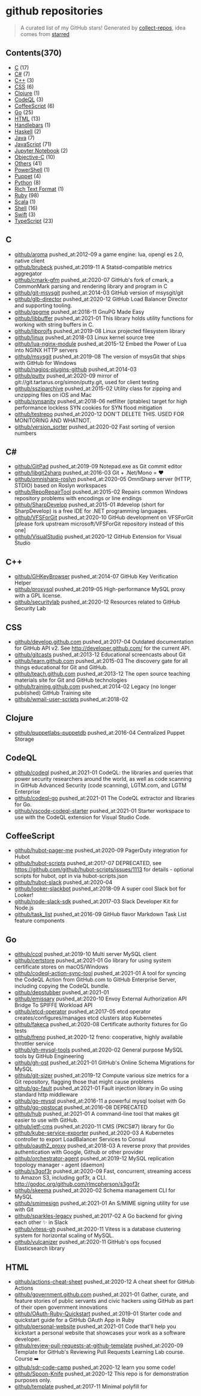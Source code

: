 # github repositories


> A curated list of my GitHub stars!  Generated by [collect-repos](https://github.com/zoroqi/collect-repos), idea comes from [starred](https://github.com/maguowei/starred)  


## Contents(370)

- [C](#c) (17)
- [C#](#c#) (7)
- [C++](#c++) (3)
- [CSS](#css) (6)
- [Clojure](#clojure) (1)
- [CodeQL](#codeql) (3)
- [CoffeeScript](#coffeescript) (6)
- [Go](#go) (25)
- [HTML](#html) (13)
- [Handlebars](#handlebars) (1)
- [Haskell](#haskell) (2)
- [Java](#java) (7)
- [JavaScript](#javascript) (71)
- [Jupyter Notebook](#jupyter-notebook) (2)
- [Objective-C](#objective-c) (10)
- [Others](#others) (41)
- [PowerShell](#powershell) (1)
- [Puppet](#puppet) (4)
- [Python](#python) (8)
- [Rich Text Format](#rich-text-format) (1)
- [Ruby](#ruby) (98)
- [Scala](#scala) (1)
- [Shell](#shell) (16)
- [Swift](#swift) (3)
- [TypeScript](#typescript) (23)

## C

- [github/aroma](https://github.com/github/aroma) pushed_at:2012-09 a game engine: lua, opengl es 2.0, native client
- [github/brubeck](https://github.com/github/brubeck) pushed_at:2019-11 A Statsd-compatible metrics aggregator
- [github/cmark-gfm](https://github.com/github/cmark-gfm) pushed_at:2020-07 GitHub's fork of cmark, a CommonMark parsing and rendering library and program in C
- [github/git-msysgit](https://github.com/github/git-msysgit) pushed_at:2014-03 GitHub version of msysgit/git
- [github/glb-director](https://github.com/github/glb-director) pushed_at:2020-12 GitHub Load Balancer Director and supporting tooling.
- [github/gpgme](https://github.com/github/gpgme) pushed_at:2018-11 GnuPG Made Easy
- [github/libbuffer](https://github.com/github/libbuffer) pushed_at:2021-01 This library holds utility functions for working with string buffers in C.
- [github/libprojfs](https://github.com/github/libprojfs) pushed_at:2019-08 Linux projected filesystem library
- [github/linux](https://github.com/github/linux) pushed_at:2018-03 Linux kernel source tree
- [github/lua-nginx-module](https://github.com/github/lua-nginx-module) pushed_at:2015-12 Embed the Power of Lua into NGINX HTTP servers
- [github/msysgit](https://github.com/github/msysgit) pushed_at:2019-08 The version of msysGit that ships with GitHub for Windows
- [github/nagios-plugins-github](https://github.com/github/nagios-plugins-github) pushed_at:2014-03 
- [github/putty](https://github.com/github/putty) pushed_at:2020-09 mirror of git://git.tartarus.org/simon/putty.git, used for client testing
- [github/ssziparchive](https://github.com/github/ssziparchive) pushed_at:2015-02 Utility class for zipping and unzipping files on iOS and Mac
- [github/synsanity](https://github.com/github/synsanity) pushed_at:2018-06 netfilter (iptables) target for high performance lockless SYN cookies for SYN flood mitigation
- [github/testrepo](https://github.com/github/testrepo) pushed_at:2020-12 DON'T DELETE THIS. USED FOR MONITORING AND WHATNOT.
- [github/version_sorter](https://github.com/github/version_sorter) pushed_at:2020-02 Fast sorting of version numbers

## C#

- [github/GitPad](https://github.com/github/GitPad) pushed_at:2019-09 Notepad.exe as Git commit editor
- [github/libgit2sharp](https://github.com/github/libgit2sharp) pushed_at:2016-03 Git + .Net/Mono = ❤
- [github/omnisharp-roslyn](https://github.com/github/omnisharp-roslyn) pushed_at:2020-05 OmniSharp server (HTTP, STDIO) based on Roslyn workspaces
- [github/RepoRepairTool](https://github.com/github/RepoRepairTool) pushed_at:2015-02 Repairs common Windows repository problems with encodings or line endings
- [github/SharpDevelop](https://github.com/github/SharpDevelop) pushed_at:2015-01 #develop (short for SharpDevelop) is a free IDE for .NET programming languages.
- [github/VFSForGit](https://github.com/github/VFSForGit) pushed_at:2020-10 GitHub development on VFSForGit [please fork upstream microsoft/VFSForGit repository instead of this one]
- [github/VisualStudio](https://github.com/github/VisualStudio) pushed_at:2020-12 GitHub Extension for Visual Studio

## C++

- [github/GHKeyBrowser](https://github.com/github/GHKeyBrowser) pushed_at:2014-07 GitHub Key Verification Helper
- [github/proxysql](https://github.com/github/proxysql) pushed_at:2019-05 High-performance MySQL proxy with a GPL license.
- [github/securitylab](https://github.com/github/securitylab) pushed_at:2020-12 Resources related to GitHub Security Lab

## CSS

- [github/develop.github.com](https://github.com/github/develop.github.com) pushed_at:2017-04 Outdated documentation for GitHub API v2.  See http://developer.github.com/ for the current API.
- [github/gitcasts](https://github.com/github/gitcasts) pushed_at:2013-12 Educational screencasts about Git
- [github/learn.github.com](https://github.com/github/learn.github.com) pushed_at:2015-03 The discovery gate for all things educational for Git and GitHub.
- [github/teach.github.com](https://github.com/github/teach.github.com) pushed_at:2013-12 The open source teaching materials site for Git and GitHub technologies
- [github/training.github.com](https://github.com/github/training.github.com) pushed_at:2014-02 Legacy (no longer published) GitHub Training site
- [github/wmail-user-scripts](https://github.com/github/wmail-user-scripts) pushed_at:2018-02 

## Clojure

- [github/puppetlabs-puppetdb](https://github.com/github/puppetlabs-puppetdb) pushed_at:2016-04 Centralized Puppet Storage

## CodeQL

- [github/codeql](https://github.com/github/codeql) pushed_at:2021-01 CodeQL: the libraries and queries that power security researchers around the world, as well as code scanning in GitHub Advanced Security (code scanning), LGTM.com, and LGTM Enterprise
- [github/codeql-go](https://github.com/github/codeql-go) pushed_at:2021-01 The CodeQL extractor and libraries for Go.
- [github/vscode-codeql-starter](https://github.com/github/vscode-codeql-starter) pushed_at:2021-01 Starter workspace to use with the CodeQL extension for Visual Studio Code.

## CoffeeScript

- [github/hubot-pager-me](https://github.com/github/hubot-pager-me) pushed_at:2020-09 PagerDuty integration for Hubot
- [github/hubot-scripts](https://github.com/github/hubot-scripts) pushed_at:2017-07 DEPRECATED, see https://github.com/github/hubot-scripts/issues/1113 for details - optional scripts for hubot, opt in via hubot-scripts.json
- [github/hubot-slack](https://github.com/github/hubot-slack) pushed_at:2020-04 
- [github/looker-slackbot](https://github.com/github/looker-slackbot) pushed_at:2018-09 A super cool Slack bot for Looker!
- [github/node-slack-sdk](https://github.com/github/node-slack-sdk) pushed_at:2017-03 Slack Developer Kit for Node.js
- [github/task_list](https://github.com/github/task_list) pushed_at:2016-09 GitHub flavor Markdown Task List feature components

## Go

- [github/ccql](https://github.com/github/ccql) pushed_at:2019-10 Multi server MySQL client
- [github/certstore](https://github.com/github/certstore) pushed_at:2021-01 Go library for using system certificate stores on macOS/Windows
- [github/codeql-action-sync-tool](https://github.com/github/codeql-action-sync-tool) pushed_at:2021-01 A tool for syncing the CodeQL Action from GitHub.com to GitHub Enterprise Server, including copying the CodeQL bundle.
- [github/depstubber](https://github.com/github/depstubber) pushed_at:2021-01 
- [github/emissary](https://github.com/github/emissary) pushed_at:2020-10 Envoy External Authorization API Bridge To SPIFFE Workload API 
- [github/etcd-operator](https://github.com/github/etcd-operator) pushed_at:2017-05 etcd operator creates/configures/manages etcd clusters atop Kubernetes
- [github/fakeca](https://github.com/github/fakeca) pushed_at:2020-08 Certificate authority fixtures for Go tests
- [github/freno](https://github.com/github/freno) pushed_at:2020-12 freno: cooperative, highly available throttler service
- [github/gh-mysql-tools](https://github.com/github/gh-mysql-tools) pushed_at:2020-02 General purpose MySQL tools by GitHub Engineering
- [github/gh-ost](https://github.com/github/gh-ost) pushed_at:2021-01 GitHub's Online Schema Migrations for MySQL
- [github/git-sizer](https://github.com/github/git-sizer) pushed_at:2019-12 Compute various size metrics for a Git repository, flagging those that might cause problems
- [github/go-fault](https://github.com/github/go-fault) pushed_at:2021-01 Fault injection library in Go using standard http middleware
- [github/go-mysql](https://github.com/github/go-mysql) pushed_at:2016-11 a powerful mysql toolset with Go
- [github/go-opstocat](https://github.com/github/go-opstocat) pushed_at:2016-08 DEPRECATED
- [github/hub](https://github.com/github/hub) pushed_at:2021-01 A command-line tool that makes git easier to use with GitHub.
- [github/ietf-cms](https://github.com/github/ietf-cms) pushed_at:2020-11 CMS (PKCS#7) library for Go
- [github/kube-service-exporter](https://github.com/github/kube-service-exporter) pushed_at:2020-03 A Kubernetes controller to export LoadBalancer Services to Consul
- [github/oauth2_proxy](https://github.com/github/oauth2_proxy) pushed_at:2018-03 A reverse proxy that provides authentication with Google, Github or other provider
- [github/orchestrator-agent](https://github.com/github/orchestrator-agent) pushed_at:2019-12 MySQL replication topology manager - agent (daemon)
- [github/s3gof3r](https://github.com/github/s3gof3r) pushed_at:2020-09 Fast, concurrent, streaming access to Amazon S3, including gof3r, a CLI. http://godoc.org/github.com/rlmcpherson/s3gof3r
- [github/skeema](https://github.com/github/skeema) pushed_at:2020-02 Schema management CLI for MySQL
- [github/smimesign](https://github.com/github/smimesign) pushed_at:2021-01 An S/MIME signing utility for use with Git
- [github/sparkles-legacy](https://github.com/github/sparkles-legacy) pushed_at:2017-02 A Go backend for giving each other :sparkles: in Slack
- [github/vitess-gh](https://github.com/github/vitess-gh) pushed_at:2020-11 Vitess is a database clustering system for horizontal scaling of MySQL.
- [github/vulcanizer](https://github.com/github/vulcanizer) pushed_at:2020-11 GitHub's ops focused Elasticsearch library

## HTML

- [github/actions-cheat-sheet](https://github.com/github/actions-cheat-sheet) pushed_at:2020-12 A cheat sheet for GitHub Actions
- [github/government.github.com](https://github.com/github/government.github.com) pushed_at:2021-01 Gather, curate, and feature stories of public servants and civic hackers using GitHub as part of their open government innovations
- [github/OAuth-Ruby-Quickstart](https://github.com/github/OAuth-Ruby-Quickstart) pushed_at:2019-01 Starter code and quickstart guide for a GitHub OAuth App in Ruby
- [github/personal-website](https://github.com/github/personal-website) pushed_at:2021-01 Code that'll help you kickstart a personal website that showcases your work as a software developer.
- [github/review-pull-requests-at-github-template](https://github.com/github/review-pull-requests-at-github-template) pushed_at:2020-09 Template for GitHub's Reviewing Pull Requests Learning Lab course. Course ➡️
- [github/sdr-code-camp](https://github.com/github/sdr-code-camp) pushed_at:2020-12 learn you some code!
- [github/Spoon-Knife](https://github.com/github/Spoon-Knife) pushed_at:2020-12 This repo is for demonstration purposes only.
- [github/template](https://github.com/github/template) pushed_at:2017-11 Minimal polyfill for <template>
- [github/training-kit](https://github.com/github/training-kit) pushed_at:2021-01 Open source cheat sheets for Git and GitHub
- [github/webcomponentsjs](https://github.com/github/webcomponentsjs) pushed_at:2019-10 A suite of polyfills supporting the HTML Web Components specs
- [github/welcome-to-github](https://github.com/github/welcome-to-github) pushed_at:2020-10 
- [github/welcome-to-github-and-desktop](https://github.com/github/welcome-to-github-and-desktop) pushed_at:2020-04 
- [github/welcome-to-github-and-pages](https://github.com/github/welcome-to-github-and-pages) pushed_at:2019-10 

## Handlebars

- [github/dte-templates](https://github.com/github/dte-templates) pushed_at:2020-10 

## Haskell

- [github/deli](https://github.com/github/deli) pushed_at:2020-12 
- [github/semantic](https://github.com/github/semantic) pushed_at:2020-11 Parsing, analyzing, and comparing source code across many languages

## Java

- [github/elasticsearch-srv-discovery](https://github.com/github/elasticsearch-srv-discovery) pushed_at:2016-10 Elasticsearch discovery with SRV records
- [github/flit](https://github.com/github/flit) pushed_at:2020-08 Twitch Twirp RPC implementation for Java
- [github/maven-plugins](https://github.com/github/maven-plugins) pushed_at:2017-05 Official GitHub Maven Plugins
- [github/presto](https://github.com/github/presto) pushed_at:2018-08 Distributed SQL query engine for big data
- [github/rundeck-chatops-plugin](https://github.com/github/rundeck-chatops-plugin) pushed_at:2020-10 Rundeck workflow task plugin which executes a ChatOps RPC API call.
- [github/services-implementation-challenge](https://github.com/github/services-implementation-challenge) pushed_at:2020-01 
- [github/sqoop](https://github.com/github/sqoop) pushed_at:2017-10 Mirror of Apache Sqoop

## JavaScript

- [github/accessibilityjs](https://github.com/github/accessibilityjs) pushed_at:2020-08 Client side accessibility error scanner.
- [github/auto-check-element](https://github.com/github/auto-check-element) pushed_at:2020-09 An input element that validates its value with a server endpoint.
- [github/auto-complete-element](https://github.com/github/auto-complete-element) pushed_at:2020-11 Auto-complete input values from server search results.
- [github/babel-plugin-ensure-name-for-custom-elements](https://github.com/github/babel-plugin-ensure-name-for-custom-elements) pushed_at:2020-04 This plugin makes sure that your custom elements always have a name property, even after minifying.
- [github/babel-plugin-transform-custom-element-classes](https://github.com/github/babel-plugin-transform-custom-element-classes) pushed_at:2020-08 Compile ES6 HTMLElement class extensions to ES5
- [github/babel-plugin-transform-invariant-location](https://github.com/github/babel-plugin-transform-invariant-location) pushed_at:2020-08 Babel plugin that rewrites invariant calls with their source location
- [github/babel-preset-github](https://github.com/github/babel-preset-github) pushed_at:2019-08 GitHub.com's Babel configuration
- [github/blakejs](https://github.com/github/blakejs) pushed_at:2018-09 Pure Javascript implementation of the BLAKE2b and BLAKE2s hash functions
- [github/braintree-encryption](https://github.com/github/braintree-encryption) pushed_at:2019-11 Javascript Library for Client-side Encryption with Braintree
- [github/browser-detection](https://github.com/github/browser-detection) pushed_at:2017-08 A utility for detecting browsers in Braintree libs.
- [github/captain-hook](https://github.com/github/captain-hook) pushed_at:2016-07 slack bot that provides subscription service for npm webhooks
- [github/catalyst](https://github.com/github/catalyst) pushed_at:2021-01 Catalyst is a set of patterns and techniques for developing components within a complex application.
- [github/check-all](https://github.com/github/check-all) pushed_at:2020-08 Multiple checkbox selection helper.
- [github/clipboard-copy-element](https://github.com/github/clipboard-copy-element) pushed_at:2020-11 Copy element text content or input values to the clipboard.
- [github/code-scanning-javascript-demo](https://github.com/github/code-scanning-javascript-demo) pushed_at:2020-11 GitHub Code Scanning Javascript Tutorial
- [github/codemirror-contrib](https://github.com/github/codemirror-contrib) pushed_at:2020-08 CodeMirror community contributions
- [github/combobox-nav](https://github.com/github/combobox-nav) pushed_at:2020-11 Attach combobox navigation behavior to <input> or <textarea>.
- [github/custom-element-boilerplate](https://github.com/github/custom-element-boilerplate) pushed_at:2020-08 Boilerplate for creating a custom element.
- [github/d3](https://github.com/github/d3) pushed_at:2018-03 Bring data to life with SVG, Canvas and HTML. :bar_chart::chart_with_upwards_trend::tada:
- [github/debug-repo](https://github.com/github/debug-repo) pushed_at:2017-07 This is a debug repo for github-debug.com
- [github/details-dialog-element](https://github.com/github/details-dialog-element) pushed_at:2020-08 A modal dialog that's opened with <details>.
- [github/details-menu-element](https://github.com/github/details-menu-element) pushed_at:2020-08 A menu opened with <details>.
- [github/docs](https://github.com/github/docs) pushed_at:2021-01 The open-source repo for docs.github.com
- [github/enable-security-alerts-sample](https://github.com/github/enable-security-alerts-sample) pushed_at:2020-12 This repository contains a sample script which can be used to enable security vulnerability alerts in all of the repositories in a given organization. 
- [github/eslint-plugin-github](https://github.com/github/eslint-plugin-github) pushed_at:2020-10 An opinionated collection of ESLint rules used by GitHub.
- [github/eventlistener-polyfill](https://github.com/github/eventlistener-polyfill) pushed_at:2020-08 Polyfills EventListener behaviours from IE11 onward
- [github/faceup](https://github.com/github/faceup) pushed_at:2013-03 More than just mustaches.
- [github/fetch](https://github.com/github/fetch) pushed_at:2021-01 A window.fetch JavaScript polyfill.
- [github/form-data-entries](https://github.com/github/form-data-entries) pushed_at:2020-08 FormData.entries ponyfill
- [github/g-emoji-element](https://github.com/github/g-emoji-element) pushed_at:2020-08 Backports native emoji characters to browsers that don't support them by replacing the characters with fallback images.
- [github/game-o](https://github.com/github/game-o) pushed_at:2014-02 O! a Cut.js game
- [github/ghec-audit-log-cli](https://github.com/github/ghec-audit-log-cli) pushed_at:2020-12 Query the GitHub Audit Log for your organization to send it over to other services like elastic, splunk or sentinel for visualization and security
- [github/ghterm](https://github.com/github/ghterm) pushed_at:2015-02 github terminal
- [github/github-1](https://github.com/github/github-1) pushed_at:2019-11 A higher-level wrapper around the Github API. Intended for the browser.
- [github/github-graphql-relay-example](https://github.com/github/github-graphql-relay-example) pushed_at:2020-12 Example Relay Modern app using GitHub's GraphQL API
- [github/google-analytics](https://github.com/github/google-analytics) pushed_at:2020-08 
- [github/hotkey](https://github.com/github/hotkey) pushed_at:2020-10 Trigger an action on an element with a keyboard shortcut.
- [github/hubot-mysql-datastore](https://github.com/github/hubot-mysql-datastore) pushed_at:2019-01 MySQL-backed datastore for use with Hubot
- [github/include-fragment-element](https://github.com/github/include-fragment-element) pushed_at:2020-08 A client-side includes tag.
- [github/invisible-recaptcha-validator](https://github.com/github/invisible-recaptcha-validator) pushed_at:2019-01 Simple Express Server for invisible reCaptcha server-side validation
- [github/issue-labeler](https://github.com/github/issue-labeler) pushed_at:2020-10 An action for automatically labelling issues
- [github/jquery-hotkeys](https://github.com/github/jquery-hotkeys) pushed_at:2015-02 jQuery hotkeys plugin.
- [github/jquery-relatize_date](https://github.com/github/jquery-relatize_date) pushed_at:2015-03 jQuery version of technoweenie's relative date js library.
- [github/learning-lab-components](https://github.com/github/learning-lab-components) pushed_at:2021-01 Open sourced components from GitHub Learning Lab
- [github/lightcrawler](https://github.com/github/lightcrawler) pushed_at:2020-10 Crawl a website and run it through Google lighthouse
- [github/markdown-toolbar-element](https://github.com/github/markdown-toolbar-element) pushed_at:2020-08 Markdown formatting buttons for text inputs.
- [github/mlops](https://github.com/github/mlops) pushed_at:2020-12 Use GitHub to facilitate automation, collaboration and reproducibility in your machine learning workflows.
- [github/multimap](https://github.com/github/multimap) pushed_at:2020-07 A map in which more than one value may be stored under each key.
- [github/node-statsd](https://github.com/github/node-statsd) pushed_at:2015-02 node.js client for Etsy'd StatsD server
- [github/opensource.guide](https://github.com/github/opensource.guide) pushed_at:2021-01 📚 Community guides for open source creators
- [github/ossar-action](https://github.com/github/ossar-action) pushed_at:2020-11 Run multiple open source security static analysis tools without the added complexity with OSSAR (Open Source Static Analysis Runner).
- [github/plax](https://github.com/github/plax) pushed_at:2017-11 JQuery powered parallaxing
- [github/policies-action](https://github.com/github/policies-action) pushed_at:2020-10 An action for validating policies
- [github/prettier-config](https://github.com/github/prettier-config) pushed_at:2020-03 Prettier config used at GitHub
- [github/query-selector](https://github.com/github/query-selector) pushed_at:2020-08 Query the document tree by selector, filtering by element type.
- [github/rally](https://github.com/github/rally) pushed_at:2021-01 GitHub <> Rally integration
- [github/reactnd-project-readable-starter](https://github.com/github/reactnd-project-readable-starter) pushed_at:2018-05 Starting server code for ReactND Readable Project
- [github/refined-github](https://github.com/github/refined-github) pushed_at:2017-11 Browser extension that simplifies the GitHub interface and adds useful features
- [github/remote-input-element](https://github.com/github/remote-input-element) pushed_at:2020-08 An input element that sends its value to a server endpoint and renders the response body.
- [github/restricted-input](https://github.com/github/restricted-input) pushed_at:2017-09 Restrict <input>s to certain valid characters (e.g. formatting phone or card numbers)
- [github/rollup.js](https://github.com/github/rollup.js) pushed_at:2019-03 Next-generation ES module bundler
- [github/session-resume](https://github.com/github/session-resume) pushed_at:2020-09 Annotate fields to be persisted on navigation away from the current page
- [github/tab-container-element](https://github.com/github/tab-container-element) pushed_at:2020-09 An accessible tab container element with keyboard support.
- [github/template-parts](https://github.com/github/template-parts) pushed_at:2021-01 An implementation of the Template Parts proposal
- [github/text-expander-element](https://github.com/github/text-expander-element) pushed_at:2020-11 Activates a suggestion menu to expand text snippets as you type.
- [github/textarea-autosize](https://github.com/github/textarea-autosize) pushed_at:2020-12 Autosizes textarea to size of it's contents.
- [github/tweetsodium](https://github.com/github/tweetsodium) pushed_at:2020-12 libsodium sealed cryptobox using tweetnacl
- [github/u2f-api](https://github.com/github/u2f-api) pushed_at:2020-02 High level JavaScript API for interacting with FIDO U2F devices in Chrome
- [github/url-search-params](https://github.com/github/url-search-params) pushed_at:2019-05 Simple polyfill for URLSearchParams standard
- [github/user-select-contain-polyfill](https://github.com/github/user-select-contain-polyfill) pushed_at:2020-08 Polyfills `user-select: contain` property value
- [github/webpack-config-github](https://github.com/github/webpack-config-github) pushed_at:2020-08 An opinionated webpack config for GitHub apps.

## Jupyter Notebook

- [github/CodeSearchNet](https://github.com/github/CodeSearchNet) pushed_at:2020-09 Datasets, tools, and benchmarks for representation learning of code.
- [github/covid19-dashboard](https://github.com/github/covid19-dashboard) pushed_at:2021-01 A site that displays up to date COVID-19 stats, powered by fastpages.

## Objective-C

- [github/AFNetworking](https://github.com/github/AFNetworking) pushed_at:2015-01 A delightful iOS and OS X networking framework
- [github/Archimedes](https://github.com/github/Archimedes) pushed_at:2015-09 Geometry functions for Cocoa and Cocoa Touch
- [github/expecta](https://github.com/github/expecta) pushed_at:2014-11 A Matcher Framework for Objective-C/Cocoa
- [github/MASPreferences](https://github.com/github/MASPreferences) pushed_at:2014-01 Custom implementation of Preferences window in Cocoa applications for Mac OS X
- [github/OHHTTPStubs](https://github.com/github/OHHTTPStubs) pushed_at:2014-11 A class to stub network requests easily: test your apps with fake network data (stubbed from file) and custom response time
- [github/Rebel](https://github.com/github/Rebel) pushed_at:2015-12 Cocoa framework for improving AppKit
- [github/specta](https://github.com/github/specta) pushed_at:2014-03 A light-weight TDD / BDD framework for Objective-C & Cocoa
- [github/STUtils](https://github.com/github/STUtils) pushed_at:2014-06 
- [github/twui](https://github.com/github/twui) pushed_at:2015-07 A framework for developing interfaces on the Mac.
- [github/uiimage-from-animated-gif](https://github.com/github/uiimage-from-animated-gif) pushed_at:2014-01 A UIImage category that loads animated GIFs

## Others

- [github/.github](https://github.com/github/.github) pushed_at:2020-12 Community health files for the @GitHub organization
- [github/aptly](https://github.com/github/aptly) pushed_at:2014-09 aptly - Debian repository management tool
- [github/archive-program](https://github.com/github/archive-program) pushed_at:2021-01 The GitHub Archive Program & Arctic Code Vault
- [github/balanced-employee-ip-agreement](https://github.com/github/balanced-employee-ip-agreement) pushed_at:2020-12 GitHub's employee intellectual property agreement, open sourced and reusable
- [github/circuitbreaker](https://github.com/github/circuitbreaker) pushed_at:2014-07 Circuit Breakers in Go
- [github/codeql-cli-binaries](https://github.com/github/codeql-cli-binaries) pushed_at:2020-12 Binaries for the CodeQL CLI
- [github/covid-19-repo-data](https://github.com/github/covid-19-repo-data) pushed_at:2021-01 Data archive of identifiable COVID-19 related public projects on GitHub 
- [github/cvelist](https://github.com/github/cvelist) pushed_at:2021-01 Pilot program for CVE submission through GitHub
- [github/feedback](https://github.com/github/feedback) pushed_at:2021-01 Public feedback discussions for: GitHub Mobile and GitHub Discussions
- [github/game-off-2012](https://github.com/github/game-off-2012) pushed_at:2016-09 The GitHub Game Off 2012 is a game jam / hackathon / coding challenge to create an open source a web-based game
- [github/game-off-2013](https://github.com/github/game-off-2013) pushed_at:2019-10 
- [github/game-off-2016](https://github.com/github/game-off-2016) pushed_at:2017-08 GitHub's month-long game jam :video_game: November 2016
- [github/github-elements](https://github.com/github/github-elements) pushed_at:2020-08 GitHub's Web Component collection.
- [github/GITHUB-ENTERPRISE-LICENSE-AGREEMENT](https://github.com/github/GITHUB-ENTERPRISE-LICENSE-AGREEMENT) pushed_at:2018-07 GITHUB LICENSE AGREEMENT: PLEASE SIGN IN ALL CAPS
- [github/githubOCTO](https://github.com/github/githubOCTO) pushed_at:2020-08 
- [github/gitignore](https://github.com/github/gitignore) pushed_at:2021-01 A collection of useful .gitignore templates
- [github/gov-takedowns](https://github.com/github/gov-takedowns) pushed_at:2021-01 Text of government takedown notices as received. GitHub does not endorse or adopt any assertion contained in the following notices.
- [github/grocer](https://github.com/github/grocer) pushed_at:2014-09 Pushing your Apple notifications since 2012.
- [github/homebrew-gh](https://github.com/github/homebrew-gh) pushed_at:2020-08 Homebrew tap for the GitHub CLI
- [github/hr-opensource](https://github.com/github/hr-opensource) pushed_at:2016-02 An open forum for anyone to discuss HR related topics & ideas
- [github/maturity-model](https://github.com/github/maturity-model) pushed_at:2016-05 A maturity model for adopting open source
- [github/media](https://github.com/github/media) pushed_at:2015-02 Media files for use in your GitHub integration projects
- [github/mentorships](https://github.com/github/mentorships) pushed_at:2017-12 GitHub Open Source Mentorships (deprecated)
- [github/nagioseasier-module](https://github.com/github/nagioseasier-module) pushed_at:2014-07 Make nagios easier to use, because you deserve it.
- [github/objective-c-style-guide](https://github.com/github/objective-c-style-guide) pushed_at:2017-11 **Archived** Style guide & coding conventions for Objective-C projects
- [github/octo-recipes](https://github.com/github/octo-recipes) pushed_at:2015-09 A GitHub repository used to collaborate on recipes
- [github/open-source-survey](https://github.com/github/open-source-survey) pushed_at:2020-12 The Open Source Survey
- [github/optimizely-javascript-sdk](https://github.com/github/optimizely-javascript-sdk) pushed_at:2020-06 JavaScript SDK for Optimizely X Full Stack: A/B testing and feature management for product development teams
- [github/pages-cucumber-fixture](https://github.com/github/pages-cucumber-fixture) pushed_at:2017-09 Some fixtures for pages tests
- [github/pong](https://github.com/github/pong) pushed_at:2015-08 Auxiliary repository for external ping checks
- [github/practice](https://github.com/github/practice) pushed_at:2017-12 
- [github/puppet-module-group](https://github.com/github/puppet-module-group) pushed_at:2012-05 Puppet Group Module (custom group providers)
- [github/railsless-deploy](https://github.com/github/railsless-deploy) pushed_at:2014-08 Obsolete, see http://www.capistranorb.com/ for new Capistrano with no Railsisms!
- [github/renaming](https://github.com/github/renaming) pushed_at:2020-12 Guidance for changing the default branch name for GitHub repositories
- [github/rest-api-description](https://github.com/github/rest-api-description) pushed_at:2021-01 An OpenAPI description for GitHub's REST API
- [github/roadmap](https://github.com/github/roadmap) pushed_at:2020-11 GitHub public roadmap
- [github/roskomnadzor](https://github.com/github/roskomnadzor) pushed_at:2016-06 deprecated archive — moved to https://github.com/github/gov-takedowns/tree/master/Russia
- [github/ruby-test-tracer](https://github.com/github/ruby-test-tracer) pushed_at:2020-12 OpenTracing compatible Tracer implementation to be used in tests in Ruby  
- [github/site-policy](https://github.com/github/site-policy) pushed_at:2021-01 Collaborative development on GitHub's site policies, procedures, and guidelines
- [github/stale](https://github.com/github/stale) pushed_at:2020-09 Marks issues and pull requests that have not had recent interaction
- [github/swift-style-guide](https://github.com/github/swift-style-guide) pushed_at:2017-11 **Archived** Style guide & coding conventions for Swift projects

## PowerShell

- [github/winbootstrap](https://github.com/github/winbootstrap) pushed_at:2015-12 

## Puppet

- [github/puppet-aptmirror](https://github.com/github/puppet-aptmirror) pushed_at:2015-02 Mirror of Puppet's APT repo
- [github/puppet-consul_template](https://github.com/github/puppet-consul_template) pushed_at:2019-01 A Puppet module to manage the config and jobs of Consul Template from Hashicorp
- [github/puppet-orchestrator-for-mysql](https://github.com/github/puppet-orchestrator-for-mysql) pushed_at:2020-09 Puppet Module used with Orchestrator
- [github/puppet-sysfs](https://github.com/github/puppet-sysfs) pushed_at:2016-11 Module to manage sysfs settings

## Python

- [github/argo-ml](https://github.com/github/argo-ml) pushed_at:2019-10 Controllers, wrappers and miscaleus utils to make it easier for Argo to be used in ML scenarios
- [github/collectd-elasticsearch](https://github.com/github/collectd-elasticsearch) pushed_at:2018-02 CollectD ElasticSearch plugin
- [github/django-floppyforms](https://github.com/github/django-floppyforms) pushed_at:2013-07 Full control of form rendering in the templates.
- [github/incubator-airflow](https://github.com/github/incubator-airflow) pushed_at:2020-12 Apache Airflow (Incubating)
- [github/ldap-teamsync](https://github.com/github/ldap-teamsync) pushed_at:2021-01 Sync GitHub teams to groups in Active Directory when any authentication method for GitHub. The original target was SAML, but is not restricted to this authentication method.
- [github/octokit.py](https://github.com/github/octokit.py) pushed_at:2017-06 GitHub API client for Python
- [github/pycon2011](https://github.com/github/pycon2011) pushed_at:2011-02 
- [github/snakebite](https://github.com/github/snakebite) pushed_at:2017-10 A pure python HDFS client

## Rich Text Format

- [github/dmca](https://github.com/github/dmca) pushed_at:2021-01 Repository with text of DMCA takedown notices as received. GitHub does not endorse or adopt any assertion contained in the following notices. Users identified in the notices are presumed innocent until proven guilty. Additional information about our DMCA policy can be found at 

## Ruby

- [github/albino](https://github.com/github/albino) pushed_at:2017-08 Ruby wrapper for the Pygments syntax highlighter.
- [github/aws-s3](https://github.com/github/aws-s3) pushed_at:2017-06 Fork of AWS-S3 with some custom patches.  Removes const_missing hacks like the jaf-s3 gem.
- [github/backstop](https://github.com/github/backstop) pushed_at:2014-01 HTTP service for submitting metrics to Graphite
- [github/banana_phone](https://github.com/github/banana_phone) pushed_at:2020-02 BananaPhone is RPC for BananaPack
- [github/bert](https://github.com/github/bert) pushed_at:2020-10 BERT (Binary ERlang Term) serialization library for Ruby.
- [github/brakeman](https://github.com/github/brakeman) pushed_at:2016-01 A static analysis security vulnerability scanner for Ruby on Rails applications
- [github/chatops-controller](https://github.com/github/chatops-controller) pushed_at:2020-09 A rails plugin to make creating chatops easy
- [github/choosealicense.com](https://github.com/github/choosealicense.com) pushed_at:2021-01 A site to provide non-judgmental guidance on choosing a license for your open source project
- [github/darrrr](https://github.com/github/darrrr) pushed_at:2020-03 An SDK for the delegated recovery specfication
- [github/dat-analysis](https://github.com/github/dat-analysis) pushed_at:2014-05 Analyze results from dat-science.
- [github/dat-science](https://github.com/github/dat-science) pushed_at:2014-11 Replaced by https://github.com/github/scientist
- [github/developer.github.com](https://github.com/github/developer.github.com) pushed_at:2017-10 GitHub Developer site
- [github/elastomer-client](https://github.com/github/elastomer-client) pushed_at:2020-02 A library for interacting with Elasticsearch
- [github/email_reply_parser](https://github.com/github/email_reply_parser) pushed_at:2020-04 Small library to parse plain text email content
- [github/enterprise-ohai](https://github.com/github/enterprise-ohai) pushed_at:2015-02 Ohai plugins from GitHub Enterprise
- [github/ernicorn](https://github.com/github/ernicorn) pushed_at:2020-06 Ruby BERTRPC server based on Unicorn
- [github/evenflow](https://github.com/github/evenflow) pushed_at:2015-11 sFlow to Graphite bridge
- [github/explore](https://github.com/github/explore) pushed_at:2021-01 Community-curated topic and collection pages on GitHub
- [github/facter](https://github.com/github/facter) pushed_at:2016-02 Collect and display system facts
- [github/fake_braintree](https://github.com/github/fake_braintree) pushed_at:2017-10 A Braintree so fake that you can avoid hitting Braintree servers in tests.
- [github/fog](https://github.com/github/fog) pushed_at:2015-01 The Ruby cloud services library.
- [github/fog-aws](https://github.com/github/fog-aws) pushed_at:2017-04 Module for the 'fog' gem to support Amazon Web Services http://aws.amazon.com/
- [github/force-pr](https://github.com/github/force-pr) pushed_at:2016-04 Basic webserver that responds to webhooks with success
- [github/foreman](https://github.com/github/foreman) pushed_at:2014-03 Manage Procfile-based applications
- [github/freno-client](https://github.com/github/freno-client) pushed_at:2020-06 Ruby client and throttling library for freno, the throttler service
- [github/garethr-docker](https://github.com/github/garethr-docker) pushed_at:2014-06 Puppet module for managing docker
- [github/gem-builder](https://github.com/github/gem-builder) pushed_at:2015-02 The scripts used to build RubyGems on GitHub
- [github/gemoji](https://github.com/github/gemoji) pushed_at:2020-12 Emoji images and names.
- [github/github-ds](https://github.com/github/github-ds) pushed_at:2020-11 A collection of Ruby libraries for working with SQL on top of ActiveRecord's connection
- [github/github-graphql-rails-example](https://github.com/github/github-graphql-rails-example) pushed_at:2019-01 Example Rails app using GitHub's GraphQL API
- [github/github-ldap](https://github.com/github/github-ldap) pushed_at:2017-06 LDAP client for humans. Part of GitHub Enterprise.
- [github/github-services](https://github.com/github/github-services) pushed_at:2019-01 Legacy GitHub Services Integration
- [github/gitscm-old](https://github.com/github/gitscm-old) pushed_at:2013-04 Git homepage that rocks - from the git.or.cz awesomeness
- [github/gollum](https://github.com/github/gollum) pushed_at:2014-01 Unsupported — use https://github.com/gollum/gollum!
- [github/graphql-batch](https://github.com/github/graphql-batch) pushed_at:2020-06 A query batching executor for the graphql gem
- [github/graphql-client](https://github.com/github/graphql-client) pushed_at:2020-12 A Ruby library for declaring, composing and executing GraphQL queries
- [github/graphql-relay-walker](https://github.com/github/graphql-relay-walker) pushed_at:2019-10 Walk the graph
- [github/grit](https://github.com/github/grit) pushed_at:2014-03 Grit gives you object oriented read/write access to Git repositories via Ruby.
- [github/guard](https://github.com/github/guard) pushed_at:2015-12 Guard is a command line tool to easily handle events on file system modifications.
- [github/homebrew-bootstrap](https://github.com/github/homebrew-bootstrap) pushed_at:2020-11 A series of helper scripts to reduce duplication across `script/bootstrap`s.
- [github/hoosegow](https://github.com/github/hoosegow) pushed_at:2020-03 Ephemeral Docker jails for running untrusted Ruby code
- [github/html-pipeline](https://github.com/github/html-pipeline) pushed_at:2015-12 HTML processing filters and utilities
- [github/htttee](https://github.com/github/htttee) pushed_at:2013-10 unix's tee over http
- [github/hubahuba](https://github.com/github/hubahuba) pushed_at:2013-12 Ruby and Rails core extensions used by GitHub.
- [github/janky](https://github.com/github/janky) pushed_at:2019-11 Continuous integration server built on top of Jenkins and Hubot
- [github/jekyll-commonmark-ghpages](https://github.com/github/jekyll-commonmark-ghpages) pushed_at:2020-09 CommonMark generator for Jekyll used by GitHub Pages
- [github/jenkins_api_client](https://github.com/github/jenkins_api_client) pushed_at:2018-09 Ruby Client libraries for communicating with Jenkins Remote Access API
- [github/ledbetter](https://github.com/github/ledbetter) pushed_at:2015-01 Script that scrapes alert statistics from Nagios and reports them to Graphite
- [github/licensed](https://github.com/github/licensed) pushed_at:2020-12 A Ruby gem to cache and verify the licenses of dependencies
- [github/lightstep-tracer-ruby](https://github.com/github/lightstep-tracer-ruby) pushed_at:2020-11 The LightStep distributed tracing library for Ruby
- [github/linguist](https://github.com/github/linguist) pushed_at:2021-01 Language Savant. If your repository's language is being reported incorrectly, send us a pull request!
- [github/marginalia](https://github.com/github/marginalia) pushed_at:2013-10 Attach comments to ActiveRecord's SQL queries
- [github/markup](https://github.com/github/markup) pushed_at:2020-12 Determines which markup library to use to render a content file (e.g. README) on GitHub
- [github/mime-types](https://github.com/github/mime-types) pushed_at:2016-05 Ruby MIME::Types implementation
- [github/nugget](https://github.com/github/nugget) pushed_at:2018-01 http integration test service
- [github/octobox](https://github.com/github/octobox) pushed_at:2021-01 📮Untangle your GitHub Notifications
- [github/octocatalog-diff](https://github.com/github/octocatalog-diff) pushed_at:2021-01 Compile Puppet catalogs from 2 branches, versions, etc., and compare them
- [github/octofacts](https://github.com/github/octofacts) pushed_at:2017-10 Automate creation and maintenance of complete fact sets for rspec-puppet tests
- [github/omniauth](https://github.com/github/omniauth) pushed_at:2018-07 OmniAuth is a flexible authentication system utilizing Rack middleware.
- [github/opensourcefriday](https://github.com/github/opensourcefriday) pushed_at:2021-01 🚲 Contribute to the open source community every Friday
- [github/pagerduty-incident-webhooks](https://github.com/github/pagerduty-incident-webhooks) pushed_at:2015-02 Heroku app that fires webhooks for triggered PagerDuty incidents
- [github/pages-gem](https://github.com/github/pages-gem) pushed_at:2021-01 A simple Ruby Gem to bootstrap dependencies for setting up and maintaining a local Jekyll environment in sync with GitHub Pages
- [github/pages-health-check](https://github.com/github/pages-health-check) pushed_at:2021-01 Checks your GitHub Pages site for common DNS configuration issues
- [github/posix-spawn](https://github.com/github/posix-spawn) pushed_at:2015-04 Fast Process::spawn for Rubys >= 1.8.7 based on the posix_spawn() system interfaces
- [github/promise.rb](https://github.com/github/promise.rb) pushed_at:2018-03 Promises/A+ for Ruby
- [github/puppet-aptly](https://github.com/github/puppet-aptly) pushed_at:2017-02 Puppet module for aptly
- [github/puppet-ca_cert](https://github.com/github/puppet-ca_cert) pushed_at:2017-02 A puppet module for managing (non-system) CA certificates.
- [github/puppet-vault](https://github.com/github/puppet-vault) pushed_at:2016-07 :floppy_disk: :package: puppet-module to install Hashicorp's Vault.
- [github/puppetlabs-apt](https://github.com/github/puppetlabs-apt) pushed_at:2017-10 Puppet module to help manage Apt
- [github/puppetlabs-puppet](https://github.com/github/puppetlabs-puppet) pushed_at:2015-07 Server automation framework and application
- [github/rack-ssl-enforcer](https://github.com/github/rack-ssl-enforcer) pushed_at:2013-05 A simple Rack middleware to enforce ssl connections
- [github/rack-statsd](https://github.com/github/rack-statsd) pushed_at:2015-02 monitor your rack apps in production
- [github/rails](https://github.com/github/rails) pushed_at:2017-12 Ruby on Rails + GitHub patches
- [github/rbenv-autohash](https://github.com/github/rbenv-autohash) pushed_at:2017-01 Rubygems plugin to automatically run `rbenv rehash`.
- [github/replicate](https://github.com/github/replicate) pushed_at:2018-09 Dump and load relational objects between Ruby environments.
- [github/request_timer](https://github.com/github/request_timer) pushed_at:2015-02 Simple Rails request timer with even simpler js bookmarklet.
- [github/resque](https://github.com/github/resque) pushed_at:2020-11 Used by Enterprise! Resque is a Redis-backed Ruby library for controlling background jobs.
- [github/rubocop-github](https://github.com/github/rubocop-github) pushed_at:2021-01 Code style checking for GitHub Ruby repositories
- [github/ruby](https://github.com/github/ruby) pushed_at:2021-01 The Ruby Programming Language
- [github/ruby-gpgme](https://github.com/github/ruby-gpgme) pushed_at:2018-11 a ruby interface to GnuPG Made Easy (GPGME).
- [github/ruby-thecodeshop](https://github.com/github/ruby-thecodeshop) pushed_at:2015-02 The Ruby Programming Language
- [github/rubycas-server](https://github.com/github/rubycas-server) pushed_at:2015-05 Provides single sign-on authentication for web applications, implementing the server-end of Jasig's CAS protocol.
- [github/safegem](https://github.com/github/safegem) pushed_at:2015-02 GitHub's safe gem eval web service
- [github/scientist](https://github.com/github/scientist) pushed_at:2020-12 :microscope: A Ruby library for carefully refactoring critical paths.
- [github/secure_headers](https://github.com/github/secure_headers) pushed_at:2020-12 Manages application of security headers with many safe defaults
- [github/serialized_attributes](https://github.com/github/serialized_attributes) pushed_at:2017-06 UNMAINTAINED - kind of a bridge between using AR and a full blown schema-free db
- [github/sonic-pi-challenge](https://github.com/github/sonic-pi-challenge) pushed_at:2021-01 Sonic Pi Challenge at GitHub Universe 2020
- [github/ssh_data](https://github.com/github/ssh_data) pushed_at:2020-11 Ruby library for parsing SSH public keys and certificates
- [github/statsd-ruby](https://github.com/github/statsd-ruby) pushed_at:2019-02 A Ruby Statsd client.
- [github/swordfish](https://github.com/github/swordfish) pushed_at:2015-09 EXPERIMENTAL password management app. Don't use this.
- [github/tainted_hash](https://github.com/github/tainted_hash) pushed_at:2019-08 
- [github/taps](https://github.com/github/taps) pushed_at:2015-02 simple database import/export app
- [github/training-utils](https://github.com/github/training-utils) pushed_at:2018-09 A series of Bash and ZShell scripts useful when teaching about git and GitHub
- [github/upload](https://github.com/github/upload) pushed_at:2015-02 Script to upload files to non-repo storage from the command line
- [github/view_component](https://github.com/github/view_component) pushed_at:2021-01 A framework for building reusable, testable & encapsulated view components in Ruby on Rails.
- [github/will_paginate_with_hotkeys](https://github.com/github/will_paginate_with_hotkeys) pushed_at:2015-02 Evil twin plugin version of will_paginate to work with jQuery hotkeys plugin.
- [github/yard-sinatra](https://github.com/github/yard-sinatra) pushed_at:2015-02 Display sinatra routes in yard documentation.
- [github/zero_push](https://github.com/github/zero_push) pushed_at:2015-07 Ruby wrapper for the ZeroPush API

## Scala

- [github/kestrel](https://github.com/github/kestrel) pushed_at:2016-01 simple, distributed message queue system (inactive)

## Shell

- [github/ansible-overlay](https://github.com/github/ansible-overlay) pushed_at:2020-01 An overlay image of Ansible to do boot time dynamic configuration of stateless systems
- [github/azure-quickstart-templates](https://github.com/github/azure-quickstart-templates) pushed_at:2015-09 Azure Quickstart Templates
- [github/backup-utils](https://github.com/github/backup-utils) pushed_at:2021-01 GitHub Enterprise Backup Utilities
- [github/buildstep](https://github.com/github/buildstep) pushed_at:2013-08 Buildstep uses Docker and Buildpacks to build applications like Heroku
- [github/cas-overlay](https://github.com/github/cas-overlay) pushed_at:2016-08 Maven overlay for local CAS development and testing
- [github/deploy-nodejs](https://github.com/github/deploy-nodejs) pushed_at:2020-12 GitHub Action to deploy a NodeJS app to AWS Serverless
- [github/docker-awscli](https://github.com/github/docker-awscli) pushed_at:2017-12 Another aws cli for hacking
- [github/gh-ost-ci-env](https://github.com/github/gh-ost-ci-env) pushed_at:2020-02 CI environment for gh-ost testing
- [github/ghfw-build-extra](https://github.com/github/ghfw-build-extra) pushed_at:2019-01 Build scripts and customizations for creating the Git Shell environment included in GitHub Desktop
- [github/kano-desktop](https://github.com/github/kano-desktop) pushed_at:2015-09 
- [github/multibinder](https://github.com/github/multibinder) pushed_at:2018-08 multibinder is a tiny ruby server that makes writing zero-downtime-reload services simpler.
- [github/mysql-haproxy-xinetd](https://github.com/github/mysql-haproxy-xinetd) pushed_at:2016-07 Context aware MySQL Replica pools via HAProxy, sample configs & scripts
- [github/platform-samples](https://github.com/github/platform-samples) pushed_at:2020-12 A public place for all platform sample projects.
- [github/scripts-to-rule-them-all](https://github.com/github/scripts-to-rule-them-all) pushed_at:2021-01 Scripts to Rule Them All
- [github/super-linter](https://github.com/github/super-linter) pushed_at:2021-01 Combination of multiple linters to install as a GitHub Action
- [github/veewee](https://github.com/github/veewee) pushed_at:2014-06 Easing the building of vagrant boxes

## Swift

- [github/Nimble](https://github.com/github/Nimble) pushed_at:2014-11 A Matcher Framework for Swift and Objective-C
- [github/Quick](https://github.com/github/Quick) pushed_at:2014-11 A behavior-driven development test framework for Swift and Objective-C.
- [github/SoftU2F](https://github.com/github/SoftU2F) pushed_at:2020-12 Software U2F authenticator for macOS

## TypeScript

- [github/codeql-action](https://github.com/github/codeql-action) pushed_at:2021-01 Actions for running CodeQL analysis
- [github/codeql-learninglab-actions](https://github.com/github/codeql-learninglab-actions) pushed_at:2020-11 Actions and Images for use in Learning Lab courses for CodeQL
- [github/csharp-test-adapter](https://github.com/github/csharp-test-adapter) pushed_at:2020-07 C# Test Adapter Extension for VS Code
- [github/Dynamic-Template-Engine](https://github.com/github/Dynamic-Template-Engine) pushed_at:2020-09 A typescript library to transform event payloads (in json format) to standard jsons or chat client platform specific jsons (e.g. Slack and Teams) using templates (e.g. handlebars)
- [github/file-attachment-element](https://github.com/github/file-attachment-element) pushed_at:2020-08 Attach files via drag and drop or file input.
- [github/filter-input-element](https://github.com/github/filter-input-element) pushed_at:2020-08 Display elements in a subtree that match filter input text.
- [github/github-artifact-exporter](https://github.com/github/github-artifact-exporter) pushed_at:2020-11 A set of packages to make exporting artifacts from GitHub easier
- [github/image-crop-element](https://github.com/github/image-crop-element) pushed_at:2020-12 A custom element for cropping a square image. Returns x, y, width, and height.
- [github/jtml](https://github.com/github/jtml) pushed_at:2021-01 Write HTML in JavaScript, using template-tags.
- [github/lit-html](https://github.com/github/lit-html) pushed_at:2018-04 HTML template literals in JavaScript
- [github/memoize](https://github.com/github/memoize) pushed_at:2020-07 
- [github/mini-throttle](https://github.com/github/mini-throttle) pushed_at:2020-08 A small JavaScript throttle & debounce implementation.
- [github/ohnogit](https://github.com/github/ohnogit) pushed_at:2016-06 For when you have to use git in nodejs.
- [github/omnisharp-vscode](https://github.com/github/omnisharp-vscode) pushed_at:2020-05 Official C# support for Visual Studio Code (powered by OmniSharp)
- [github/paste-markdown](https://github.com/github/paste-markdown) pushed_at:2020-09 Paste spreadsheet cells as a Markdown table.
- [github/quote-selection](https://github.com/github/quote-selection) pushed_at:2020-08 Install a shortcut to append selected text to a <textarea> as a Markdown quote.
- [github/remote-form](https://github.com/github/remote-form) pushed_at:2020-09 Submit forms via AJAX with ease
- [github/stable-socket](https://github.com/github/stable-socket) pushed_at:2020-10 A web socket that reconnects.
- [github/task-lists-element](https://github.com/github/task-lists-element) pushed_at:2020-08 Drag and drop task list items.
- [github/time-elements](https://github.com/github/time-elements) pushed_at:2020-09 Web component extensions to the standard <time> element.
- [github/vscode-codeql](https://github.com/github/vscode-codeql) pushed_at:2021-01 An extension for Visual Studio Code that adds rich language support for CodeQL
- [github/vscode-kubernetes-tools](https://github.com/github/vscode-kubernetes-tools) pushed_at:2020-06 Kubernetes extension for Visual Studio Code
- [github/webauthn-json](https://github.com/github/webauthn-json) pushed_at:2020-12 🔏 A small WebAuthn API wrapper that translates to/from pure JSON using base64url.


## License

[![CC0](http://mirrors.creativecommons.org/presskit/buttons/88x31/svg/cc-zero.svg)](https://creativecommons.org/publicdomain/zero/1.0/)

To the extent possible under law, [zoroqi](https://github.com/zoroqi) has waived all copyright and related or neighboring rights to this work.
